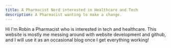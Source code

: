 ```yaml
---
title: A Pharmacist Nerd interested in Healthcare and Tech
description: A Pharmacist wanting to make a change.
---
```


Hi I'm Robin a Pharmacist who is interested in tech and healthcare. This website is mostly me messing around with website development and github, and I will use it as an occasional blog once I get everything working! 
